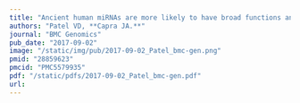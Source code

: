 ```yaml
---
title: "Ancient human miRNAs are more likely to have broad functions and disease associations than young miRNAs"
authors: "Patel VD, **Capra JA.**"
journal: "BMC Genomics"
pub_date: "2017-09-02"
image: "/static/img/pub/2017-09-02_Patel_bmc-gen.png"
pmid: "28859623"
pmcid: "PMC5579935"
pdf: "/static/pdfs/2017-09-02_Patel_bmc-gen.pdf"
url: 
---
```

